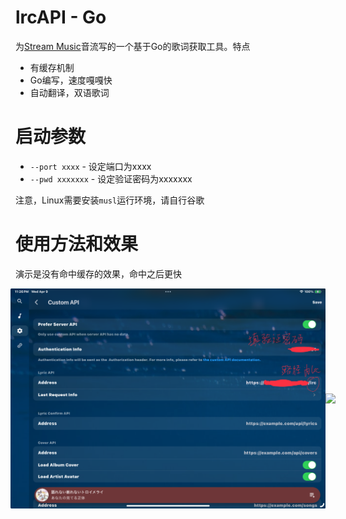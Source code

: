 # lrcAPI - Go
为[Stream Music](https://music.aqzscn.cn/)音流写的一个基于Go的歌词获取工具。特点
+ 有缓存机制
+ Go编写，速度嘎嘎快
+ 自动翻译，双语歌词

# 启动参数
+ `--port xxxx` - 设定端口为xxxx
+ `--pwd xxxxxxx` - 设定验证密码为xxxxxxx

注意，Linux需要安装`musl`运行环境，请自行谷歌

# 使用方法和效果
演示是没有命中缓存的效果，命中之后更快
<div style="display: flex; justify-content: center;align-items: center;">
  <img src="https://raw.githubusercontent.com/stephen-zeng/img/master/20250409232913.png">
  <img src="https://gh.qwqwq.com.cn/stephen-zeng/img/master/e1d6503ad000a2fd92f71f3afce7d059.gif">
</div>
